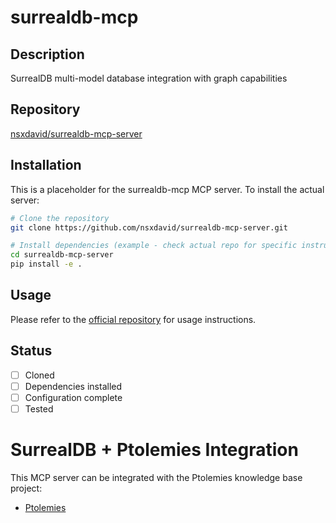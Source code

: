 # surrealdb-mcp

## Description
SurrealDB multi-model database integration with graph capabilities

## Repository
[nsxdavid/surrealdb-mcp-server](https://github.com/nsxdavid/surrealdb-mcp-server)

## Installation

This is a placeholder for the surrealdb-mcp MCP server. To install the actual server:

```bash
# Clone the repository
git clone https://github.com/nsxdavid/surrealdb-mcp-server.git

# Install dependencies (example - check actual repo for specific instructions)
cd surrealdb-mcp-server
pip install -e .
```

## Usage

Please refer to the [official repository](https://github.com/nsxdavid/surrealdb-mcp-server) for usage instructions.

## Status

- [ ] Cloned
- [ ] Dependencies installed
- [ ] Configuration complete
- [ ] Tested
# SurrealDB + Ptolemies Integration

This MCP server can be integrated with the Ptolemies knowledge base project:

- [Ptolemies](/Users/dionedge/devqai/ptolemies/)
